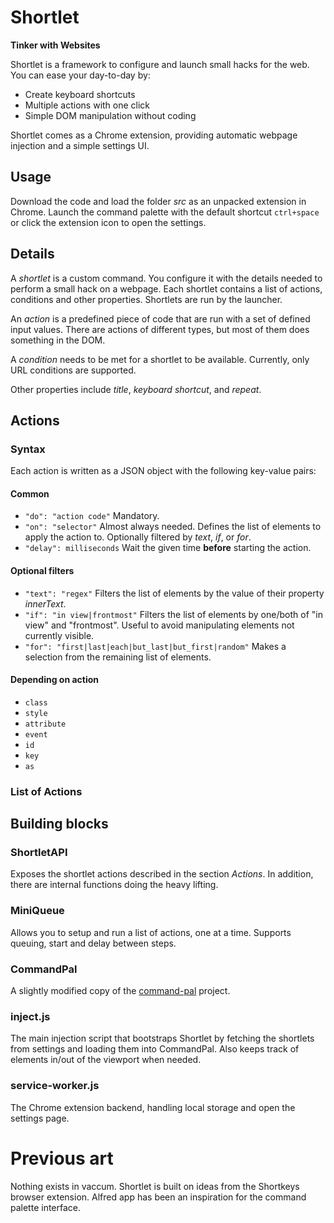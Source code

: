 # Shortlet

**Tinker with Websites**

Shortlet is a framework to configure and launch small hacks for the web. You can ease your day-to-day by: 

- Create keyboard shortcuts
- Multiple actions with one click
- Simple DOM manipulation without coding

Shortlet comes as a Chrome extension, providing automatic webpage injection and a simple settings UI.

## Usage

Download the code and load the folder _src_ as an unpacked extension in Chrome.
Launch the command palette with the default shortcut `ctrl+space` or click the extension icon to open the settings.

## Details

A _shortlet_ is a custom command. You configure it with the details needed to perform a small hack on a webpage. Each shortlet contains a list of actions, conditions and other properties. Shortlets are run by the launcher.

An _action_ is a predefined piece of code that are run with a set of defined input values. There are actions of different types, but most of them does something in the DOM. 

A _condition_ needs to be met for a shortlet to be available. Currently, only URL conditions are supported. 

Other properties include _title_, _keyboard shortcut_, and _repeat_.

## Actions

### Syntax
Each action is written as a JSON object with the following key-value pairs: 

#### Common

- `"do": "action code"` Mandatory. 
- `"on": "selector"` Almost always needed. Defines the list of elements to apply the action to. Optionally filtered by _text_, _if_, or _for_.
- `"delay": milliseconds` Wait the given time **before** starting the action. 

#### Optional filters

- `"text": "regex"` Filters the list of elements by the value of their property _innerText_.
- `"if": "in view|frontmost"` Filters the list of elements by one/both of "in view" and "frontmost". Useful to avoid manipulating elements not currently visible. 
- `"for": "first|last|each|but_last|but_first|random"` Makes a selection from the remaining list of elements. 

#### Depending on action
- `class`
- `style`
- `attribute`
- `event`
- `id`
- `key`
- `as`


### List of Actions



## Building blocks

### ShortletAPI

Exposes the shortlet actions described in the section _Actions_. In addition, there are internal functions doing the heavy lifting. 

### MiniQueue

Allows you to setup and run a list of actions, one at a time. Supports queuing, start and delay between steps. 

### CommandPal

A slightly modified copy of the [command-pal](https://github.com/benwinding/command-pal) project. 

### inject.js

The main injection script that bootstraps Shortlet by fetching the shortlets from settings and loading them into CommandPal. Also keeps track of elements in/out of the viewport when needed. 

### service-worker.js

The Chrome extension backend, handling local storage and open the settings page. 

# Previous art
Nothing exists in vaccum. Shortlet is built on ideas from the Shortkeys browser extension. Alfred app has been an inspiration for the command palette interface. 
